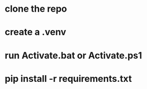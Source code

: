 # clone the repo
# create a .venv
# run Activate.bat or Activate.ps1
# pip install -r requirements.txt
